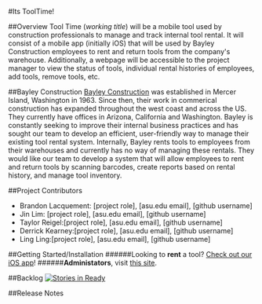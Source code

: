 #Its ToolTime!

##Overview
Tool Time (*working title*) will be a mobile tool used by construction professionals to manage and track internal tool rental. It will consist of a mobile app (initially iOS) that will be used by Bayley Construction employees to rent and return tools from the company's warehouse. Additionally, a webpage will be accessible to the project manager to view the status of tools, individual rental histories of employees, add tools, remove tools, etc. 

##Bayley Construction
[Bayley Construction](http://www.bayley.net/) was established in Mercer Island, Washington in 1963. Since then, their work in commerical construction has expanded throughout the west coast and across the US. They currently have offices in Arizona, California and Washington. Bayley is constantly seeking to improve their internal business practices and has sought our team to develop an efficient, user-friendly way to manage their existing tool rental system. Internally, Bayley rents tools to employees from their warehouses and currently has no way of managing these rentals. They would like our team to develop a system that will allow employees to rent and return tools by scanning barcodes, create reports based on rental history, and manage tool inventory. 

##Project Contributors
* Brandon Lacquement: [project role], [asu.edu email], [github username]
* Jin Lim: [project role], [asu.edu email], [github username]
* Taylor Reigel:[project role], [asu.edu email], [github username]
* Derrick Kearney:[project role], [asu.edu email], [github username]
* Ling Ling:[project role], [asu.edu email], [github username]

##Getting Started/Installation
######Looking to **rent** a tool? [Check out our iOS app](https://itunes.apple.com/us/genre/ios/id36?mt=8)!
######**Administators**, visit [this site](http://www.bayley.net/tooltime).

##Backlog [![Stories in Ready](https://badge.waffle.io/asu-cis-capstone/tooltime.png?label=ready&title=Ready)](https://waffle.io/asu-cis-capstone/tooltime)

##Release Notes
